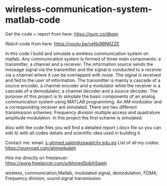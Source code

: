 # wireless-communication-system-matlab-code
Get the code + report from here:
https://gum.co/dbqm

Watch code from here:
https://youtu.be/veNx8BN6ZZE

In this code I build and simulate a wireless communication system on matlab. Any communication system is formed of three main components: a transmitter, a channel and a receiver. The information source sends the message signal via the transmitter and the signal is conducted to a receiver via a channel where it can be overlapped with noise. The signal is received and fed to the user of information. The transmitter is mainly a cascade of a source encoder, a channel encoder and a modulator while the receiver is a cascade of a demodulator, a channel decoder and a source decoder. The purpose of this project is to simulate the basic components of an analog communication system using MATLAB programming. An AM modulator and a corresponding receiver are simulated. There are two different transmission schemes: Frequency division multiple access and quadrature amplitude modulation. In this project the first scheme is simulated. 

Also with the code files you will find a detailed report (.docx file so you can edit it) with all codes details and scientific idea used in building it.

Contact me:
email: s-ahmed.saleh@zewailcity.edu.eg
List of all my codes: https://gumroad.com/ahmedsaleh

Hire me directly on freelancer:
https://www.freelancer.com/u/AhmedSobhiSaleh

wireless, communication,Matlab, modulated signal, demodulation, FDMA, Frequency division, sound signal transmission

